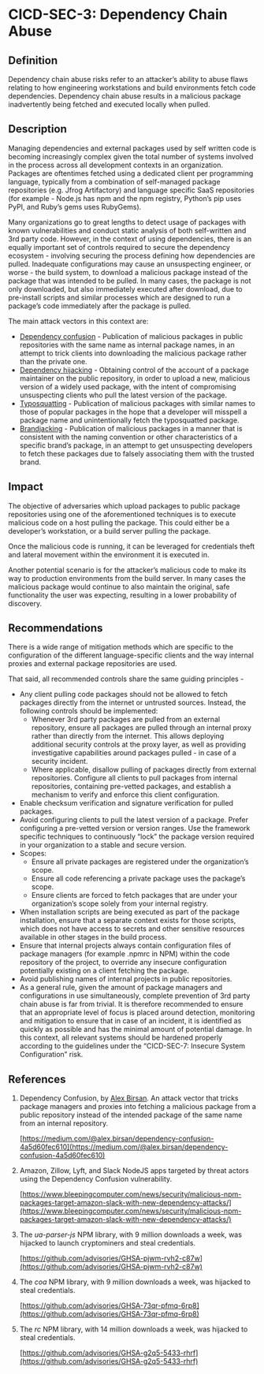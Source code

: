 # CICD-SEC-3: Dependency Chain Abuse
## Definition


Dependency chain abuse risks refer to an attacker’s ability to abuse flaws relating to how engineering workstations and build environments fetch code dependencies. Dependency chain abuse results in a malicious package inadvertently being fetched and executed locally when pulled.


## Description


Managing dependencies and external packages used by self written code is becoming increasingly complex given the total number of systems involved in the process across all development contexts in an organization. Packages are oftentimes fetched using a dedicated client per programming language, typically from a combination of self-managed package repositories (e.g. Jfrog Artifactory) and language specific SaaS repositories (for example - Node.js has npm and the npm registry, Python’s pip uses PyPI, and Ruby’s gems uses RubyGems).

Many organizations go to great lengths to detect usage of packages with known vulnerabilities and conduct static analysis of both self-written and 3rd party code. However, in the context of using dependencies, there is an equally important set of controls required to secure the dependency ecosystem - involving securing the process defining how dependencies are pulled. Inadequate configurations may cause an unsuspecting engineer, or worse - the build system, to download a malicious package instead of the package that was intended to be pulled. In many cases, the package is not only downloaded, but also immediately executed after download, due to pre-install scripts and similar processes which are designed to run a package’s code immediately after the package is pulled.

The main attack vectors in this context are:



* <span style="text-decoration:underline;">Dependency confusion</span> - Publication of malicious packages in public repositories with the same name as internal package names, in an attempt to trick clients into downloading the malicious package rather than the private one.
* <span style="text-decoration:underline;">Dependency hijacking</span> - Obtaining control of the account of a package maintainer on the public repository, in order to upload a new, malicious version of a widely used package, with the intent of compromising unsuspecting clients who pull the latest version of the package.
* <span style="text-decoration:underline;">Typosquatting</span> - Publication of malicious packages with similar names to those of popular packages in the hope that a developer will misspell a package name and unintentionally fetch the typosquatted package.
* <span style="text-decoration:underline;">Brandjacking</span> - Publication of malicious packages in a manner that is consistent with the naming convention or other characteristics of a specific brand’s package, in an attempt to get unsuspecting developers to fetch these packages due to falsely associating them with the trusted brand.


## Impact

The objective of adversaries which upload packages to public package repositories using one of the aforementioned techniques is to execute malicious code on a host pulling the package. This could either be a developer’s workstation, or a build server pulling the package.

Once the malicious code is running, it can be leveraged for credentials theft and lateral movement within the environment it is executed in.

Another potential scenario is for the attacker’s malicious code to make its way to production environments from the build server. In many cases the malicious package would continue to also maintain the original, safe functionality the user was expecting, resulting in a lower probability of discovery. 


## Recommendations

There is a wide range of mitigation methods which are specific to the configuration of the different language-specific clients and the way internal proxies and external package repositories are used.

That said, all recommended controls share the same guiding principles -



* Any client pulling code packages should not be allowed to fetch packages directly from the internet or untrusted sources. Instead, the following controls should be implemented:
    * Whenever 3rd party packages are pulled from an external repository, ensure all packages are pulled through an internal proxy rather than directly from the internet. This allows deploying additional security controls at the proxy layer, as well as providing investigative capabilities around packages pulled - in case of a security incident. 
    * Where applicable, disallow pulling of packages directly from external repositories. Configure all clients to pull packages from internal repositories, containing pre-vetted packages, and establish a mechanism to verify and enforce this client configuration.
* Enable checksum verification and signature verification for pulled packages. 
* Avoid configuring clients to pull the latest version of a package. Prefer configuring a pre-vetted version or version ranges. Use the framework specific techniques to continuously “lock” the package version required in your organization to a stable and secure version.
* Scopes:
    * Ensure all private packages are registered under the organization’s scope.
    * Ensure all code referencing a private package uses the package’s scope. 
    * Ensure clients are forced to fetch packages that are under your organization’s scope solely from your internal registry.
* When installation scripts are being executed as part of the package installation, ensure that a separate context exists for those scripts, which does not have access to secrets and other sensitive resources available in other stages in the build process.
* Ensure that internal projects always contain configuration files of package managers (for example .npmrc in NPM) within the code repository of the project, to override any insecure configuration potentially existing on a client fetching the package.
* Avoid publishing names of internal projects in public repositories.
* As a general rule, given the amount of package managers and configurations in use simultaneously, complete prevention of 3rd party chain abuse is far from trivial. It is therefore recommended to ensure that an appropriate level of focus is placed around detection, monitoring and mitigation to ensure that in case of an incident, it is identified as quickly as possible and has the minimal amount of potential damage. In this context, all relevant systems should be hardened properly according to the guidelines under the “CICD-SEC-7: Insecure System Configuration” risk.


## References



1. Dependency Confusion, by [Alex Birsan](https://twitter.com/alxbrsn). An attack vector that tricks package managers and proxies into fetching a malicious package from a public repository instead of the intended package of the same name from an internal repository.

    [https://medium.com/@alex.birsan/dependency-confusion-4a5d60fec610](https://medium.com/@alex.birsan/dependency-confusion-4a5d60fec610)

2. Amazon, Zillow, Lyft, and Slack NodeJS apps targeted by threat actors using the Dependency Confusion vulnerability.

    [https://www.bleepingcomputer.com/news/security/malicious-npm-packages-target-amazon-slack-with-new-dependency-attacks/](https://www.bleepingcomputer.com/news/security/malicious-npm-packages-target-amazon-slack-with-new-dependency-attacks/)

3. The _ua-parser-js_ NPM library, with 9 million downloads a week, was hijacked to launch cryptominers and steal credentials.

    [https://github.com/advisories/GHSA-pjwm-rvh2-c87w](https://github.com/advisories/GHSA-pjwm-rvh2-c87w)

4. The _coa_ NPM library, with 9 million downloads a week, was hijacked to steal credentials.

    [https://github.com/advisories/GHSA-73qr-pfmq-6rp8](https://github.com/advisories/GHSA-73qr-pfmq-6rp8)

5. The _rc_ NPM library, with 14 million downloads a week, was hijacked to steal credentials.

    [https://github.com/advisories/GHSA-g2q5-5433-rhrf](https://github.com/advisories/GHSA-g2q5-5433-rhrf)
